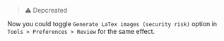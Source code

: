 > ⚠️ Depcreated

Now you could toggle `Generate LaTex images (security risk)` option in `Tools > Preferences > Review` for the same effect. 